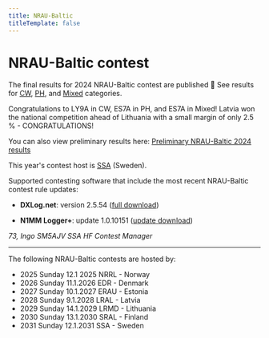 ```yaml
---
title: NRAU-Baltic
titleTemplate: false
---
```


<!-- script setup lang="ts">
  import ContestTimer from '@/components/ContestTimer.vue'
</script -->

# NRAU-Baltic contest

<!-- ClientOnly><ContestTimer /></ClientOnly -->

The final results for 2024 NRAU-Baltic contest are published 🎉 See results for [CW](/cw), [PH](/ph), and [Mixed](/mixed) categories. 

Congratulations to LY9A in CW, ES7A in PH, and ES7A in Mixed! Latvia won the national competition ahead of Lithuania with a small margin of only 2.5 % - CONGRATULATIONS!

<div class="text-sm">You can also view preliminary results here: <a href="https://logs.nraubaltic.eu/results/65947b7f2f903b1b56c43a15/preliminary">Preliminary NRAU-Baltic 2024 results</a></div>

This year's contest host is [SSA](https://www.ssa.se/) (Sweden).

Supported contesting software that include the most recent NRAU-Baltic contest rule updates:

* **DXLog.net**: version 2.5.54 ([full download](https://dxlog.net/sw/files/DXLog.net-2.5.54.msi))

* **N1MM Logger+**: update 1.0.10151 ([update download](https://n1mmwp.hamdocs.com/mmfile/get/file/N1MM-Logger-Update-1.0.10151.exe))

_73, Ingo SM5AJV SSA HF Contest Manager_

---

The following NRAU-Baltic contests are hosted by:

- 2025 Sunday 12.1 2025 NRRL - Norway
- 2026 Sunday 11.1.2026 EDR - Denmark
- 2027 Sunday 10.1.2027 ERAU - Estonia
- 2028 Sunday 9.1.2028 LRAL - Latvia
- 2029 Sunday 14.1.2029 LRMD - Lithuania
- 2030 Sunday 13.1.2030 SRAL - Finland
- 2031 Sunday 12.1.2031 SSA - Sweden
